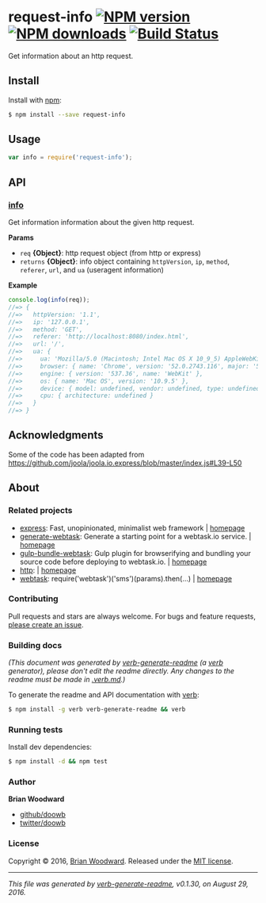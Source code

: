 # request-info [![NPM version](https://img.shields.io/npm/v/request-info.svg?style=flat)](https://www.npmjs.com/package/request-info) [![NPM downloads](https://img.shields.io/npm/dm/request-info.svg?style=flat)](https://npmjs.org/package/request-info) [![Build Status](https://img.shields.io/travis/doowb/request-info.svg?style=flat)](https://travis-ci.org/doowb/request-info)

Get information about an http request.

## Install

Install with [npm](https://www.npmjs.com/):

```sh
$ npm install --save request-info
```

## Usage

```js
var info = require('request-info');
```

## API

### [info](index.js#L38)

Get information information about the given http request.

**Params**

* `req` **{Object}**: http request object (from http or express)
* `returns` **{Object}**: info object containing `httpVersion`, `ip`, `method`, `referer`, `url`, and `ua` (useragent information)

**Example**

```js
console.log(info(req));
//=> {
//=>   httpVersion: '1.1',
//=>   ip: '127.0.0.1',
//=>   method: 'GET',
//=>   referer: 'http://localhost:8080/index.html',
//=>   url: '/',
//=>   ua: {
//=>     ua: 'Mozilla/5.0 (Macintosh; Intel Mac OS X 10_9_5) AppleWebKit/537.36 (KHTML, like Gecko) Chrome/52.0.2743.116 Safari/537.36',
//=>     browser: { name: 'Chrome', version: '52.0.2743.116', major: '52' },
//=>     engine: { version: '537.36', name: 'WebKit' },
//=>     os: { name: 'Mac OS', version: '10.9.5' },
//=>     device: { model: undefined, vendor: undefined, type: undefined },
//=>     cpu: { architecture: undefined }
//=>   }
//=> }
```

## Acknowledgments

Some of the code has been adapted from https://github.com/joola/joola.io.express/blob/master/index.js#L39-L50

## About

### Related projects

* [express](https://www.npmjs.com/package/express): Fast, unopinionated, minimalist web framework | [homepage](http://expressjs.com/ "Fast, unopinionated, minimalist web framework")
* [generate-webtask](https://www.npmjs.com/package/generate-webtask): Generate a starting point for a webtask.io service. | [homepage](https://github.com/generate/generate-webtask "Generate a starting point for a webtask.io service.")
* [gulp-bundle-webtask](https://www.npmjs.com/package/gulp-bundle-webtask): Gulp plugin for browserifying and bundling your source code before deploying to webtask.io. | [homepage](https://github.com/doowb/gulp-bundle-webtask "Gulp plugin for browserifying and bundling your source code before deploying to webtask.io.")
* [http](https://www.npmjs.com/package/http):  | [homepage](null)
* [webtask](https://www.npmjs.com/package/webtask): require('webtask')('sms')(params).then(...) | [homepage](https://github.com/auth0/webtask-js "require('webtask')('sms')(params).then(...)")

### Contributing

Pull requests and stars are always welcome. For bugs and feature requests, [please create an issue](../../issues/new).

### Building docs

_(This document was generated by [verb-generate-readme](https://github.com/verbose/verb-generate-readme) (a [verb](https://github.com/verbose/verb) generator), please don't edit the readme directly. Any changes to the readme must be made in [.verb.md](.verb.md).)_

To generate the readme and API documentation with [verb](https://github.com/verbose/verb):

```sh
$ npm install -g verb verb-generate-readme && verb
```

### Running tests

Install dev dependencies:

```sh
$ npm install -d && npm test
```

### Author

**Brian Woodward**

* [github/doowb](https://github.com/doowb)
* [twitter/doowb](http://twitter.com/doowb)

### License

Copyright © 2016, [Brian Woodward](https://github.com/doowb).
Released under the [MIT license](https://github.com/doowb/request-info/blob/master/LICENSE).

***

_This file was generated by [verb-generate-readme](https://github.com/verbose/verb-generate-readme), v0.1.30, on August 29, 2016._